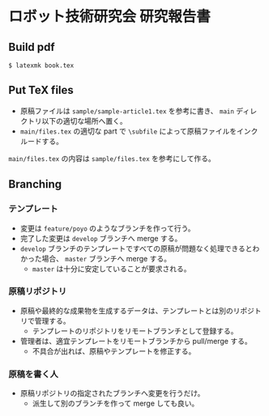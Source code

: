 # ロボット技術研究会 研究報告書

## Build pdf
```
$ latexmk book.tex
```

## Put TeX files
- 原稿ファイルは `sample/sample-article1.tex` を参考に書き、 `main` ディレクトリ以下の適切な場所へ置く。
- `main/files.tex` の適切な part で `\subfile` によって原稿ファイルをインクルードする。

`main/files.tex` の内容は `sample/files.tex` を参考にして作る。

## Branching

### テンプレート
- 変更は `feature/poyo` のようなブランチを作って行う。
- 完了した変更は `develop` ブランチへ merge する。
- `develop` ブランチのテンプレートですべての原稿が問題なく処理できるとわかった場合、 `master` ブランチへ merge する。
  * `master` は十分に安定していることが要求される。

### 原稿リポジトリ
- 原稿や最終的な成果物を生成するデータは、テンプレートとは別のリポジトリで管理する。
  * テンプレートのリポジトリをリモートブランチとして登録する。
- 管理者は、適宜テンプレートをリモートブランチから pull/merge する。
  * 不具合が出れば、原稿やテンプレートを修正する。

### 原稿を書く人
- 原稿リポジトリの指定されたブランチへ変更を行うだけ。
  * 派生して別のブランチを作って merge しても良い。
